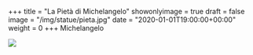 +++
title = "La Pietà di Michelangelo"
showonlyimage = true
draft = false
image = "/img/statue/pieta.jpg"
date = "2020-01-01T19:00:00+00:00"
weight = 0
+++
Michelangelo
<!--more-->
![](/img/statue/pieta.jpg)
